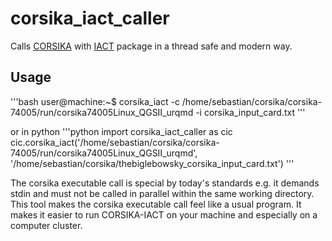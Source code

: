 # corsika_iact_caller

Calls [CORSIKA](https://www.ikp.kit.edu/corsika/) with [IACT](https://www.mpi-hd.mpg.de/hfm/~bernlohr/iact-atmo/) package in a thread safe and modern way.

## Usage
'''bash
user@machine:~$ corsika_iact -c /home/sebastian/corsika/corsika-74005/run/corsika74005Linux_QGSII_urqmd -i corsika_input_card.txt 
'''

or in python
'''python
import corsika_iact_caller as cic
cic.corsika_iact('/home/sebastian/corsika/corsika-74005/run/corsika74005Linux_QGSII_urqmd', '/home/sebastian/corsika/thebiglebowsky_corsika_input_card.txt')
'''

The corsika executable call is special by today's standards e.g. it demands stdin and must not be called in parallel within the same working directory. This tool makes the corsika executable call feel like a usual program. It makes it easier to run CORSIKA-IACT on your machine and especially on a computer cluster. 


